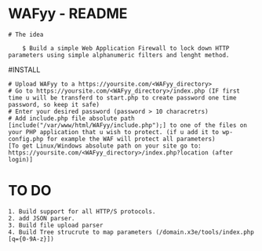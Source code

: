 # WAFyy - README

	# The idea

		$ Build a simple Web Application Firewall to lock down HTTP parameters using simple alphanumeric filters and lenght method.




#INSTALL

	# Upload WAFyy to a https://yoursite.com/<WAFyy_directory>
	# Go to https://yoursite.com/<WAFyy_directory>/index.php (IF first time u will be transferd to start.php to create password one time password, so keep it safe)
	# Enter your desired password (password > 10 characretrs)
	# Add include.php file absolute path [include("/var/www/html/WAFyy/include.php");] to one of the files on your PHP application that u wish to protect. (if u add it to wp-config.php for example the WAF will protect all parameters) 
	[To get Linux/Windows absolute path on your site go to: https://yoursite.com/<WAFyy_directory>/index.php?location (after login)]


# TO DO

	1. Build support for all HTTP/S protocols.
	2. add JSON parser.
	3. Build file upload parser
	4. Build Tree strucrute to map parameters (/domain.x3e/tools/index.php [q={0-9A-z}]) 
